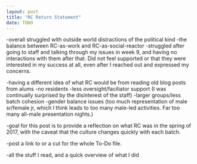 ```yaml
---
layout: post
title: "RC Return Statement"
date: TODO
---
```


-overall struggled with outside world distractions of the political kind
-the balance between RC-as-work and RC-as-social-reactor
-struggled after going to staff and talking through my issues in week 9, and having no interactions with them after that. Did not feel supported or that they were interested in my success at all, even after I reached out and expressed my concerns.

-having a different idea of what RC would be from reading old blog posts from alums
  -no residents
  -less oversight/faciliator support (I was continually surprised by the disinterest of the staff)
  -larger groups/less batch cohesion
  -gender balance issues (too much representation of male sr/female jr, which I think leads to too many male-led activities. Far too many all-male presentation nights.)

-goal for this post is to provide a reflection on what RC was in the spring of 2017, with the caveat that the culture changes quickly with each batch.

-post a link to or a cut for the whole To-Do file.

-all the stuff I read, and a quick overview of what I did
